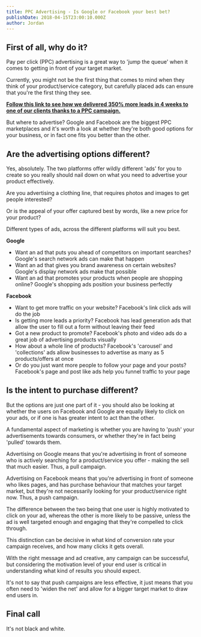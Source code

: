 ```yaml
---
title: PPC Advertising - Is Google or Facebook your best bet?
publishDate: 2018-04-15T23:00:10.000Z
author: Jordan
---
```

## First of all, why do it?

Pay per click (PPC) advertising is a great way to 'jump the queue' when it comes to getting in front of your target market.

Currently, you might not be the first thing that comes to mind when they think of your product/service category, but carefully placed ads can ensure that you're the first thing they see.

[**Follow this link to see how we delivered 350% more leads in 4 weeks to one of our clients thanks to a PPC campaign.**](https://marketplacestrategysolutions.com.au/work/350-more-leads-in-4-weeks/)

But where to advertise? Google and Facebook are the biggest PPC marketplaces and it's worth a look at whether they're both good options for your business, or in fact one fits you better than the other.

## Are the advertising options different?

Yes, absolutely. The two platforms offer wildly different 'ads' for you to create so you really should nail down on what you need to advertise your product effectively.

Are you advertising a clothing line, that requires photos and images to get people interested?

Or is the appeal of your offer captured best by words, like a new price for your product?

Different types of ads, across the different platforms will suit you best.

**Google**

* Want an ad that puts you ahead of competitors on important searches? Google's search network ads can make that happen
* Want an ad that gives you brand awareness on certain websites? Google's display network ads make that possible
* Want an ad that promotes your products when people are shopping online? Google's shopping ads position your business perfectly

**Facebook**

* Want to get more traffic on your website? Facebook's link click ads will do the job
* Is getting more leads a priority? Facebook has lead generation ads that allow the user to fill out a form without leaving their feed
* Got a new product to promote? Facebook's photo and video ads do a great job of advertising products visually
* How about a whole line of products? Facebook's 'carousel' and 'collections' ads allow businesses to advertise as many as 5 products/offers at once
* Or do you just want more people to follow your page and your posts? Facebook's page and post like ads help you funnel traffic to your page

## Is the intent to purchase different?

But the options are just one part of it - you should also be looking at whether the users on Facebook and Google are equally likely to click on your ads, or if one is has greater intent to act than the other.

A fundamental aspect of marketing is whether you are having to 'push' your advertisements towards consumers, or whether they're in fact being 'pulled' towards them.

Advertising on Google means that you're advertising in front of someone who is actively searching for a product/service you offer - making the sell that much easier. Thus, a pull campaign.

Advertising on Facebook means that you're advertising in front of someone who likes pages, and has purchase behaviour that matches your target market, but they're not necessarily looking for your product/service right now. Thus, a push campaign.

The difference between the two being that one user is highly motivated to click on your ad, whereas the other is more likely to be passive, unless the ad is well targeted enough and engaging that they're compelled to click through.

This distinction can be decisive in what kind of conversion rate your campaign receives, and how many clicks it gets overall.

With the right message and ad creative, any campaign can be successful, but considering the motivation level of your end user is critical in understanding what kind of results you should expect.

It's not to say that push campaigns are less effective, it just means that you often need to 'widen the net' and allow for a bigger target market to draw end users in.

## Final call

It's not black and white.
